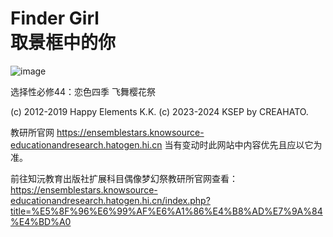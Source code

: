 # Finder Girl<br>取景框中的你

![image](https://github.com/user-attachments/assets/5a530b24-6c90-4220-8ee1-9cd170c184c3)

选择性必修44：恋色四季 飞舞樱花祭

(c) 2012-2019 Happy Elements K.K.
(c) 2023-2024 KSEP by CREAHATO.

教研所官网 https://ensemblestars.knowsource-educationandresearch.hatogen.hi.cn
当有变动时此网站中内容优先且应以它为准。

前往知沅教育出版社扩展科目偶像梦幻祭教研所官网查看：https://ensemblestars.knowsource-educationandresearch.hatogen.hi.cn/index.php?title=%E5%8F%96%E6%99%AF%E6%A1%86%E4%B8%AD%E7%9A%84%E4%BD%A0
